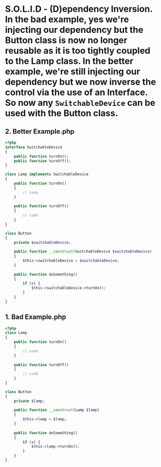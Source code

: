 # S.O.L.I.D - (D)ependency Inversion. In the bad example, yes we're injecting our dependency but the Button class is now no longer reusable as it is too tightly coupled to the Lamp class. In the better example, we're still injecting our dependency but we now inverse the control via the use of an Interface. So now any `SwitchableDevice` can be used with the Button class.

## 2. Better Example.php

```php
<?php
interface SwitchableDevice
{
    public function turnOn();
    public function turnOff();
}

class Lamp implements SwitchableDevice
{
    public function turnOn()
    {
        // code
    }
    
    public function turnOff()
    {
        // code
    }
}

class Button
{
    private $switchableDevice;
    
    public function __construct(SwitchableDevice $switchableDevice)
    {
        $this->switchableDevice = $switchableDevice;
    }
    
    public function doSomething()
    {
        if (x) {
            $this->switchableDevice->turnOn();
        }
    }
}
```

## 1. Bad Example.php

```php
<?php
class Lamp
{
    public function turnOn()
    {
        // code
    }
    
    public function turnOff()
    {
        // code
    }
}

class Button
{
    private $lamp;
    
    public function __construct(Lamp $lamp)
    {
        $this->lamp = $lamp;
    }
    
    public function doSomething()
    {
        if (x) {
            $this->lamp->turnOn();
        }
    }
}
```

